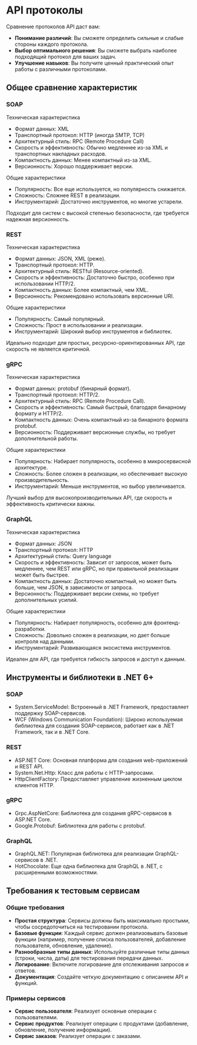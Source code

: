 # API протоколы

Сравнение протоколов API даст вам:

- **Понимание различий**: Вы сможете определить сильные и слабые стороны каждого протокола.
- **Выбор оптимального решения**: Вы сможете выбрать наиболее подходящий протокол для ваших задач.
- **Улучшение навыков**: Вы получите ценный практический опыт работы с различными протоколами.

## Общее сравнение характеристик

### SOAP

Техническая характеристика

- Формат данных: XML
- Транспортный протокол: HTTP (иногда SMTP, TCP)
- Архитектурный стиль: RPC (Remote Procedure Call)
- Скорость и эффективность: Обычно медленнее из-за XML и транспортных накладных расходов.
- Компактность данных: Менее компактный из-за XML.
- Версионность: Хорошо поддерживает версии.

Общие характеристики

- Популярность: Все еще используется, но популярность снижается.
- Сложность: Сложнее REST в реализации.
- Инструментарий: Достаточно инструментов, но многие устарели.

Подходит для систем с высокой степенью безопасности, где требуется надежная версионность.

### REST

Техническая характеристика

- Формат данных: JSON, XML (реже).
- Транспортный протокол: HTTP.
- Архитектурный стиль: RESTful (Resource-oriented).
- Скорость и эффективность: Достаточно быстро, особенно при использовании HTTP/2.
- Компактность данных: Более компактный, чем XML.
- Версионность: Рекомендовано использовать версионные URI.

Общие характеристики

- Популярность: Самый популярный.
- Сложность: Прост в использовании и реализации.
- Инструментарий: Широкий выбор инструментов и библиотек.

Идеально подходит для простых, ресурсно-ориентированных API, где скорость не является критичной.

### gRPC

Техническая характеристика

- Формат данных: protobuf (бинарный формат).
- Транспортный протокол: HTTP/2.
- Архитектурный стиль: RPC (Remote Procedure Call).
- Скорость и эффективность: Самый быстрый, благодаря бинарному формату и HTTP/2.
- Компактность данных: Очень компактный из-за бинарного формата protobuf.
- Версионность: Поддерживает версионные службы, но требует дополнительной работы.

Общие характеристики

- Популярность: Набирает популярность, особенно в микросервисной архитектуре.
- Сложность: Более сложен в реализации, но обеспечивает высокую производительность.
- Инструментарий: Меньше инструментов, но выбор увеличивается.

Лучший выбор для высокопроизводительных API, где скорость и эффективность критически важны.

### GraphQL

Техническая характеристика

- Формат данных: JSON
- Транспортный протокол: HTTP
- Архитектурный стиль: Query language
- Скорость и эффективность:  Зависит от запросов, может быть медленнее, чем REST или gRPC, но при правильной реализации может быть быстрее.
- Компактность данных: Достаточно компактный, но может быть больше, чем JSON, в зависимости от запроса.
- Версионность: Поддерживает версии схемы, но требует дополнительных усилий.

Общие характеристики

- Популярность: Набирает популярность, особенно для фронтенд-разработки.
- Сложность: Довольно сложен в реализации, но дает больше контроля над данными.
- Инструментарий: Развивающаяся экосистема инструментов.

Идеален для API, где требуется гибкость запросов и доступ к данным.

## Инструменты и библиотеки в .NET 6+

### SOAP

- System.ServiceModel: Встроенный в .NET Framework, предоставляет поддержку SOAP-сервисов.
- WCF (Windows Communication Foundation): Широко используемая библиотека для создания SOAP-сервисов, работает как в .NET Framework, так и в .NET Core.

### REST

- ASP.NET Core: Основная платформа для создания web-приложений и REST API.
- System.Net.Http: Класс для работы с HTTP-запросами.
- HttpClientFactory: Предоставляет управление жизненным циклом клиентов HTTP.

### gRPC

- Grpc.AspNetCore: Библиотека для создания gRPC-сервисов в ASP.NET Core.
- Google.Protobuf: Библиотека для работы с protobuf.

### GraphQL

- GraphQL.NET: Популярная библиотека для реализации GraphQL-сервисов в .NET.
- HotChocolate: Еще одна библиотека для GraphQL в .NET, с расширенными возможностями.

## Требования к тестовым сервисам

### Общие требования

- **Простая структура**: Сервисы должны быть максимально простыми, чтобы сосредоточиться на тестировании протокола.
- **Базовые функции**: Каждый сервис должен реализовывать базовые функции (например, получение списка пользователей, добавление пользователя, обновление, удаление).
- **Разнообразные типы данных**: Используйте различные типы данных (строки, числа, даты) для тестирования передачи данных.
- **Логирование**: Включите логирование для отслеживания запросов и ответов.
- **Документация**: Создайте четкую документацию с описанием API и функций.

### Примеры сервисов

- **Сервис пользователя**: Реализует основные операции с пользователями.
- **Сервис продуктов**: Реализует операции с продуктами (добавление, обновление, получение информации).
- **Сервис заказов**: Реализует операции с заказами.
